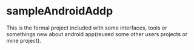 # sampleAndroidAddp
This is the formal project included with some interfaces,  tools or somethings new about android app(reused some other users projects or mine project).
